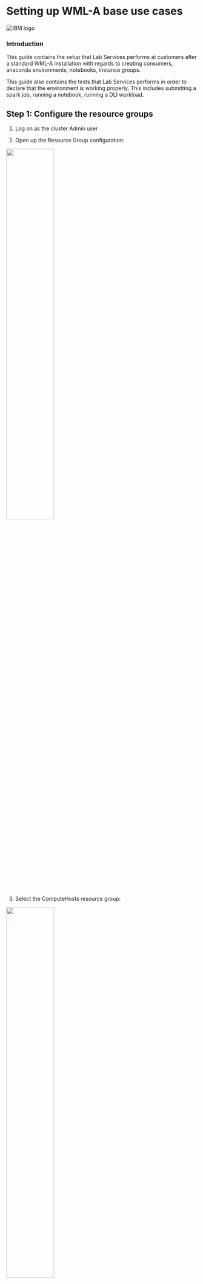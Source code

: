 # Setting up WML-A base use cases
![IBM logo](images/image002.png)

### Introduction

This guide contains the setup that Lab Services performs at customers after a standard WML-A installation with regards to creating consumers, anaconda environments, notebooks, instance groups. 

This guide also contains the tests that Lab Services performs in order to declare that the environment is working properly. This includes submitting a spark job, running a notebook, running a DLI workload.

## Step 1: Configure the resource groups

1.	Log on as the cluster Admin user

2.	Open up the Resource Group configuration:

<img src="images/image003.png" width="50%">


3.	Select the ComputeHosts resource group:

<img src="images/image004.png" width="50%">


4.	Properly configure the number of slots to a value that makes sense. If the server is an 8-thread capable system, use 7 * number of processors. If it’s a 4-thread capable system, go with 3 * number of processors:

<img src="images/image005.png" width="50%">

5.	Optional, but recommended, change the resource selection method to static, and then select only the servers which will provide computing power (processor power) to the cluster:

<img src="images/image006.png" width="50%">

6.	Click Apply to commit the changes.

7.	Create a new resource group:

<img src="images/image007.png" width="50%">

8.	Call it GPUHosts:

<img src="images/image008.png" width="50%">

9.	The number of slots should use the advanced formula and equals the number of GPUs on the systems by using the keywork ngpus:

<img src="images/image009.png" width="50%">

10.	Optionally, but recommended, change the resource selection method to static and select the nodes which are GPU-capable:

<img src="images/image010.png" width="50%">

<img src="images/image011.png" width="50%">

11.	Under the “Members Host” column, click on “preferences” and select the attribute “ngpus” to be displayed:

<img src="images/image012.png" width="50%">

12.	Click on “Apply” and validate that the “Members Host” column now displays ngpus:

<img src="images/image013.png" width="50%">

13.	Finish the creation of the resource group by clicking on “Create”

14.	Go to Resources -> Resource Planning (slot) -> Resource Plan:

<img src="images/image014.png" width="50%">

15.	Change the allocation policy of the “ComputeHosts” resource group to balanced:

<img src="images/image015.png" width="50%">


## Step 2: Configure the roles

1.	To start with, we create a role of a Chief Data Scientist. The reason for such is so that we create a role with intermediate privileges between an Admin account and a Data Scientist account. This Chief Data scientist role has the authority of a data scientist plus additional privileges to start/stop instance groups. The idea is that users do not need to go up to a cluster Admin in order to start/stop their instance groups, instead they have the Chief Data Scientist do so.

2.	Go to Systems & Services -> Users -> Roles:

<img src="images/image016.png" width="50%">

3.	Select the “Data Scientist” role and duplicate it by clicking the duplicate button:

<img src="images/image017.png" width="50%">

4.	Call the new role “Chief Data Scientist”:

<img src="images/image018.png" width="50%">

5.	Select the “Chief Data Scientist” role and add a couple privileges:

 *	Conductor -> Spark Instance Groups -> Control

 *	Ego Services -> Services -> Control (exemplified below)

 *	Consumers and Resource Plans  -> Resource Plans -> View

<img src="images/image019.png" width="50%">

6.	Click Apply to commit the changes.


## Step 3: Configure the Consumer

1.	At the OS level, as root, on all nodes, create an OS group and user for the OS execution user: 
 *	groupadd demoexec
 *	useradd -g demoexec -m demoexec

2.	The GID and UID of the created user / group MUST be the same on all nodes.

3.	Now go to Resources -> Consumers

<img src="images/image020.png" width="50%">

4.	Click on “create a consumer”:

<img src="images/image021.png" width="50%">

5.	Name your consumer “DemoConsumer” (for best practices, use starting capital letters), and use “demoexec” in the list of users:

<img src="images/image022.png" width="50%">

6.	Further scroll down and input “demoexec” as the OS user for execution, and select the Management, Compute and GPU resource groups:

<img src="images/image023.png" width="50%">

7.	Click create to save.

8.	On the left side column, click on the “DemoConsumer” consumer you just created, and then click on “Create a consumer”:

<img src="images/image024.png" width="50%">

9.	Name your consumer “Anaconda3-DemoConsumer” (for best practices, use starting capital letters). Leave the “Inherit the user list and group list from parent consumer” selected:

<img src="images/image025.png" width="50%">

10.	Further scroll down and use “demoexec” as the operating system user for workload execution, and make sure all resource groups are selected:

<img src="images/image026.png" width="50%">

11.	Your “Anaconda3-DemoConsumer” should now appear as a child of “DemoConsumer”.


## Step 4: Create a user

1.	Go to “Systems & Services -> Users -> Accounts” 

<img src="images/image027.png" width="50%">

2.	Click on “Create New user account”:

<img src="images/image028.png" width="50%">

3.	Create a demonstration account called “DemoUser”:

<img src="images/image029.png" width="50%">

4.	Go to “Systems & Services -> Users -> Roles”:

<img src="images/image030.png" width="50%">

5.	Select your newly defined user (make sure you do NOT unselect Admin in the process) and then assign it to the “DemoConsumer” consumer you created in step 2:

<img src="images/image031.png" width="50%">

6.	Click OK and then Apply to commit the changes. Do not forget to click on Apply!!! 


## Step 4: Create an instance group for Spark workloads

1.	On EVERY cluster node, create the instance groups deployment directory structure. All commands are run as root:
*	mkdir -p /cwslocal/demoexec/
*	chown egoadmin:egoadmin /cwslocal/
*	chown demoexec:demoexec /cwslocal/demoexec/

2.	Go to “Workload -> Spark -> Spark Instance groups” 

<img src="images/image032.png" width="50%">

3.	Click on “Create a Spark Instance Group” to create your first instance group:

<img src="images/image033.png" width="50%">

4.	Name your instance group “Spark-DemoConsumer” (as a best  practice, use capital starting letters), choose “/cwslocal/demoexec/spark-democonsumer” (as a best practice, use all lowercase) as the deployment directory, “demoexec” as the OS execution user, and the latest available spark version:

<img src="images/image034.png" width="50%">

5.	Scroll down and click on the default consumer name that Conductor would create for you:

<img src="images/image035.png" width="50%">

6.	Click on the “X” to  delete that default consumer:

<img src="images/image036.png" width="50%">

7.	Select the “DemoConsumer” consumer and create a child consumer with the same consumer name as the one you just deleted on the previous step:

<img src="images/image037.png" width="50%">

8.	Click on “Create”, then on “Select”. Your consumer should now list something similar to what you see here:

<img src="images/image038.png" width="50%">

9.	Scroll down and select the “GPUHosts” resource group for the “Spark executors (GPU slots)”. Do not change any other configuration there.

<img src="images/image039.png" width="50%">

10.	Click on Create and Deploy Instance group. 

11.	Click on Continue to Instance Group

12.	Watch as your instance group gets deployed

<img src="images/image040.png" width="50%">


## Step 5: Import an Anaconda installer and create an anaconda environment

1.	Download The following file to your workstation:
*	https://repo.continuum.io/archive/Anaconda3-2019.03-Linux-ppc64le.sh

2.	Go to “Workload -> Spark -> Anaconda Management”.

<img src="images/image041.png" width="50%">

3.	Click on “Add”:

<img src="images/image042.png" width="50%">

4.	Fill out the information required:
*	Distribution name: Anaconda3
*	Select the anaconda file you downloaded at step 1 and upload it here
*	Anaconda version: 2019.03
*	Python version: 3
*	Operating system: Linux on Power 64-bit little endian (LE)

<img src="images/image043.png" width="50%">

5.	Click on “Add”.

6.	On all nodes, create a directory for an anaconda deployment for the proper execution user:
* mkdir -p /cwslocal/demoexec/anaconda
*	chown demoexec:demoexec /cwslocal/demoexec/anaconda

7.	Now select the distribution you just created and click on “Deploy”:

<img src="images/image044.png" width="50%">

8.	Fill in the information required:
*	Instance name: Anaconda3-DemoConsumer-PowerAI
*	Deployment directory: /cwslocal/demoexec/anaconda
*	Consumer: Anaconda3-DemoConsumer (which you created on step 2)
*	Resource group: compute hosts
*	Execution user: demoexec

<img src="images/image045.png" width="50%">

9.	Click on “Environment Variables”:

<img src="images/image046.png" width="50%">

10.	Click on “Add variable” and add variable “PATH” with the contents of “$PATH:/usr/bin”. This is mandatory due to bug #7649. Also, add a variable called “IBM_POWERAI_LICENSE_ACCEPT” with the contents of “yes”:

<img src="images/image047.png" width="50%">

11.	Click on “Deploy”. Watch as your anaconda environment gets deployed.

<img src="images/image047.png" width="50%">

12.	Create a powerai161.yml file on your workstation with the following content (notice the tabulation in the file!):

<img src="images/image048.png" width="50%">

13.	Now click on “Add” to add a conda environment:

<img src="images/image049.png" width="50%">

14.	Create a new environment from the powerai16.yml file you created, then click “Add”:

<img src="images/image050.png" width="50%">

15.	Watch as your environment gets created.


## Step 6: Create a notebook environment

1.	We leverage the IBM Spectrum Conductor-provided notebook. You can see it in “Workload -> Spark -> Notebook Management”.

<img src="images/image051.png" width="50%">

2.	Notice that there is a notebook called Jupyter, version 5.4.0. If you select it and click on “Configure” you can view the settings for this notebook:

<img src="images/image052.png" width="50%">

3.	The settings show properties such as:
*	the notebook package name
*	the scripts in use
*	Use (or not) of SSL
*	Anaconda required      (make sure this setting is selected!)

<img src="images/image053.png" width="50%">

4.	At the moment, due to a change on how Anaconda 2019-03 works, we need to apply a patch to the standard Jupyter 5.4.0 notebook’s deploy.sh script. This patched notebook can be found in: 

*	https://ibm.box.com/s/ps486rawe9o8sy21cyn2uxcv41sbhrql

*	Download this notebook to your workstation and replace the one that comes with Conductor by clicking on the “Browse” button and selecting the patched notebook:

<img src="images/image054.png" width="50%">

5.	Click on the “Update Notebook” button.


## Step 7: Create an instance group for notebook use

1.	On either node, create the data directory for the execution user within the shared filesystem:
* mkdir -p /cwsshare/demoexec/
* chown -R demoexec:demoexec /cwsshare/demoexec/

2.	Go to “Workload -> Spark -> Spark Instance Groups”:

<img src="images/image055.png" width="50%">

3.	Click on “New”:

<img src="images/image056.png" width="50%">

4.	Fill in the information with the following values:
*	Instance group name: Notebook-DemoConsumer
*	Deployment directory: /cwslocal/demoexec/notebook-democonsumer
*	Spark version: use the latest one available

<img src="images/image057.png" width="50%">

5.	Select the Jupyter 5.4.0 notebook and set the following properties:
*	data directory to: /cwsshare/demoexec/notebook-democonsumer
*	select the anaconda environment you created in Step 5 of this guide

<img src="images/image058.png" width="50%">

6.	Scroll down and click on the standard consumer which the process creates, we need to change it:

<img src="images/image059.png" width="50%">

7.	Scroll down until you find the standard suggested consumer name and click on the “X” to delete it:

<img src="images/image060.png" width="50%">

8.	Look for the “DemoConsumer” consumer, select it and create a child named “Notebook-DemoConsumer”. Click on “Create” and then on “Select”:

<img src="images/image061.png" width="50%">

9.	Your consumer should now look like something such as:

<img src="images/image062.png" width="50%">

10.	Scroll down and select the “GPUHosts” resource group for “Spark Executors (GPU slots)”. Do not change anything else.

<img src="images/image063.png" width="50%">

11.	Create on “Create and Deploy Instance Group” at the bottom of the page.

12.	Watch as your instance group gets deployed.

<img src="images/image064.png" width="50%">

13.	Once the instance group is deployed, start it by clicking on the “Start” button:

<img src="images/image065.png" width="50%">

14.	Once started, click on the “Notebook” tab and then on “Create notebook for users”:

<img src="images/image066.png" width="50%">

15.	Select the users you want to create a notebook for and click on “Create”:

<img src="images/image067.png" width="50%">

16.	Your notebooks should show up as Started after a while


## Step 8: Create an instance group for Deep Learning Impact with Elastic Distributed Search (EDT)

1.	Go to “Workload -> Instance Groups”:

<img src="images/image149.png" width="50%">

2.	Click on “New”:

<img src="images/image150.png" width="50%">

3.	Click on “Templates”:

<img src="images/Image156.png" width="50%">

4.	Select “Use” for the dli-sig-template-2-3-3 template:

<img src="images/image 151.png" width="50%">

5.	Fill in the following information:
*	Instance Group name: DLI-EDT-DemoConsumer
*	Spark deployment directory: /cwslocal/demoexec/dli-edt-democonsumer
*	Execution user: demoexec

<img src="images/image071.png" width="50%">

6.	Click on the Spark configuration link as shown in the picture above as well.

7.	In the “search” field, search for Java, and then fill in the JAVA_HOME environment variable with a proper directory that holds a java system of yours, for example: /usr/lib/jvm/jre-1.8.0

<img src="images/Image155.png" width="50%">

8.	Then look for “SPARK_EGO_APP_SCHEDULE_POLICY” and change it to “fairshare”. 

<img src="images/Image153.png" width="50%">

9.	Click on “Save” as shown above.

10.	Scroll down to the “Consumer” section and click on the standard consumer name that the process would try to create:

<img src="images/image074.png" width="50%">

11.	Click on the “X” for “DLI-EDT-DemoConsumer”:

<img src="images/image075.png" width="50%">

12.	Now select the “DemoConsumer” consumer and create a child consumer named “DLI-EDT-DemoConsumer”:

<img src="images/image076.png" width="50%">

13.	Click on “Create” and then on “Select”.

14.	Your new consumer should look like what’s show below:

<img src="images/image077.png" width="50%">

15.	Scroll down to the “Resource Groups and Plans” section and change “Spark Executors (GPU slots):” to the GPUHosts resource group. Do not change anything else.

<img src="images/image078.png" width="50%">

16.	Click on “Create and Deploy Instance Group”.

17.	Watch as your instance group gets deployed.


## Step 9: Create an instance group for Deep Learning Impact 

1.	Go to “Workload -> Instance Groups”:

<img src="images/image149.png" width="50%">

2.	Click on “New”:

<img src="images/image150.png" width="50%">

3.	Click on “Templates”:

<img src="images/Image156.png" width="50%">

4.	Select “Use” for the dli-sig-template template:

<img src="images/image 151.png" width="50%">

5.	Fill in the following information:
*	Instance Group name: DLI-DemoConsumer
*	Spark deployment directory: /cwslocal/demoexec/dli-democonsumer
*	Execution user: demoexec

<img src="images/image079.png" width="50%">

6.	Click on the Spark configuration link as shown in the picture above as well.

7.	In the “search” field, search for Java, and then fill in the JAVA_HOME environment variable with a proper directory that holds a java system of yours, for example: /usr/lib/jvm/jre-1.8.0

<img src="images/Image155.png" width="50%">

8.	Click on “Save” as shown above.

9.	Scroll down to the “Consumer” section and click on the standard consumer name that the process would try to create:

<img src="images/image080.png" width="50%">

10.	Click on the “X” for “DLI-DemoConsumer”:

<img src="images/image081.png" width="50%">

11.	Now select the “DemoConsumer” consumer and create a child consumer named “DLI-EDT-DemoConsumer”:

<img src="images/image082.png" width="50%">

12.	Click on “Create” and then on “Select”.

13.	Your new consumer should look like what’s show below:

<img src="images/image083.png" width="50%">

14.	Scroll down to the “Resource Groups and Plans” section and change “Spark Executors (GPU slots):” to the GPUHosts resource group. Do not change anything else.

<img src="images/image078.png" width="50%">

15.	Click on “Create and Deploy Instance Group”.

16.	Watch as your instance group gets deployed.


## Exercises / Tests

### Exercise 1: Submitting a spark-based workload

This first session instructs you on how to access the conductor cluster, log onto it, locate the spark instance group and submit an application.

#### Downloading the test code

1.	Go to https://ibm.box.com/s/wnkyp42a7yxnq3zm3aji4icad7q014qy and download the file spark_apps.tar.gz

2.	Send file spark_apps.tar.gz to /cwsshare/demoexec/ on either node of your cluster. Use your favorite SCP client to do so. Remember to use “demoexec” as the user when transferring the file.

3.	As demoexec, uncompress the file:
*	cd /cwsshare/demoexec/            (read NOTE below)
*	chown demoexec:demoexec spark_apps.tar.gz   (in case you copied as some other user)
*	tar xvzf spark_apps.tar.gz

NOTE: if you’re running this in a lab environment with more students, create a folder for yourself within /cwsshare/demoexec/ and work from within it.

#### Connecting to the Conductor cluster

Conductor’s interface is reached by connecting your browser (chrome / firefox / IE) to its Web User Interface. Follow the next few steps in order to accomplish it.

4.	Open your browser and use the URL provided to you to access your Conductor cluster.  You should see a logon screen similar to what’s displayed below.

<img src="images/image084.png" width="50%">

5.	If your Conductor cluster uses SSL certificates and you’re getting SSL certificate errors, please call out to the instructor to get that fixed before you continue. A misconfigured SSL environment between your laptop and the cluster might cause you trouble down the road. The SSL certificate is under /opt/ibm/spectrumcomputing/security named cacert.pem. In order to install that certificate into your browser, download it do your workstation (use scp, filezilla, which ever scp client you have) and follow the instructions from step 7 of this link: 
*	https://www.ibm.com/support/knowledgecenter/en/SSZU2E_2.3.0/manage_cluster/security_https_pmc_enabling_dev.html


6.	Log onto the web interface by using the credentials provided to you.

7.	Once logged on, navigate to the list of instance groups by following the path: Workloads -> Spark -> Spark Instance Groups

<img src="images/image085.png" width="50%">

8.	You should see a list of instance groups you might use. The exact ones vary from environment to environment, depending on the use cases set up by IBM for you. You should see a list similar to what’s shown below.

<img src="images/image086.png" width="50%">

This first exercise will focus only on the instance groups created for the sake of submitting spark batch jobs. The Notebook and DLI instance groups will be used at a later point in time.

9.	Select the spark instance group by clicking on its name. Once you click on the instance group, you should see something similar to:

<img src="images/image087.png" width="50%">

10.	Click on the applications tab of your instance group. You should see something similar to what’s shown below.

<img src="images/image088.png" width="50%">

11.	Click on the “Run application” button, and you should be given the prompt below:

<img src="images/image089.png" width="50%">

You’ll be submitting a simple python spark code that estimates the value of pi. 

For illustrating this guide, the author placed the pi.py program under /cwsshare/demoexec/spark_apps/pi.py. So, he used this full path in the “Other options” screen, as shown below.

<img src="images/image090.png" width="50%">

12.	Click on the submit button

This brings you back to the previous screen with the list of running, submitted, finished or failed applications. Locate your application and check its status. Use the refresh button at the top every one or two seconds to check the status of your application in real time.

<img src="images/image091.png" width="50%">

13.	Once your job finishes, click on it to open an overview of it. You should see something similar to the figure below.

<img src="images/image092.png" width="50%">

Any spark program that sends anything to the standard output will have the last few lines of it displayed as shown above. Our pi.py program last statement is printing the result for estimating pi. As you can see above, the result was 3.149240. Remember, this program is just a spark example that uses spark to estimate the value of pi. The correct value should be closer to 3.1415926535897932….

If you click on the download arrow to the right of the standard output, you can download the whole standard output to your laptop.

14. Click on the “Resource Usage” tab if you’re interested in checking how many resources your program used.

<img src="images/image093.png" width="50%">

You can also submit a program by navigating the Web Interface through “Workload -> Spark -> My applications and Notebooks”, as shown below:

<img src="images/image094.png" width="50%">

15.	Now try to schedule an application to run at any given time. Go back to step 10, but this time click on the “Application Schedules” tab, as shown below.

<img src="images/image095.png" width="50%">

16.	Use the “Schedule application” button to schedule the pi.py application to run. Give it a name and select a time for it to run in a few minutes from now, then click next.

<img src="images/image096.png" width="50%">

17.	Fill out the path to the pi.py application similarly to step 11.

<img src="images/image097.png" width="50%">

18.	After your application runs, it will be accessible back in the “Submitted Applications” tab. Click on that job and validate on the right-column info that it was the one you scheduled under the name you used for it (in the  example here, Scheduled-Pi).

END of the pi.py exercise. But keep going, we’re not done just yet :-D

19.	Let’s now submit a wordcount.py application that counts how many times a given word appears on a file. The application you’ll submit is called wordcount.py and uses the text.txt file as an argument. Go back to step 10 to open the application submission window. This time, fill it out with two arguments: the full path of where your wordcount.py file is on shared storage and the full path of where your text.txt file is on shared storage:

<img src="images/image098.png" width="50%">

20.	Submit the application and keep clicking on the “refresh” button. Notice how many CPU slots it uses, but also notices that it doesn’t use any GPU slots.

<img src="images/image099.png" width="50%">

21.	Once finished, click on the application link and check the output. Feel free to download the full standard output if you wish.

<img src="images/image100.png" width="50%">

Finally, for this first part of the exercise guide, you’ll run the GPU version of the wordcount example. 

The application name is now wordcount_gpu.py, and it requires two arguments: the first is the text file and the second is an *UNEXISTING* output directory where the result will be sent to. This program does not output to standard output.

22. Go back to step 10 and this time input the full path to the wordcount_gpu.py file, the full path to the text.txt file, and the full path to the output directory. Remember, they all need to be on the shared filesystem.

<img src="images/image101.png" width="50%">

23.	After submitting your application, keep clicking on the “refresh” button and check how many slots it uses. Notice that this time this application will consume GPU slots.

<img src="images/image102.png" width="50%">

24. Compare the python code between wordcount.py and wordcount_gpu.py to see how wordcount_gpu.py is requesting spark for a GPU resource. Remember, it’s up to your code to request for a GPU slot in the cluster.

Congratulations! You’re done with the first exercise! Feel free to play around and try to submit other spark-based applications you may have handy.

### Exercise 2: Using Jupyter Notebooks in Conductor

Conductor is able to manage Jupyter Notebooks within it and makes it easy to access them. For the sake of this exercise, we’ll open Jupyter, upload a notebook to it and run it.

1.	First, access the Conductor web interface and follow the panes “Workload” -> Spark -> My Applications and Notebooks”, as seen below.

<img src="images/image103.png" width="50%">

2.	You will see a list of your submitted applications, but also notice that there is a green button on the top right which reads “Open Notebook”, as shown in the figure below.

<img src="images/image104.png" width="50%">

3.	Click on the “Open Notebook” pane. In case you have more than one Jupyter instance available to you, Conductor shows you the list of the available ones. For this exercise, in case you have more than one, select the Jupyter 5.4.0 one from instance group Notebook-DemoConsumer.

<img src="images/image105.png" width="50%">

4.	Once you open your notebook, notice that a new browser window opens. Its URL points to the compute node where your Jupyter instance is running along with a port number.

<img src="images/image106.png" width="50%">

5.	Log on with the username and password you’ve been using for Conductor.

6.	Once you open it, you should see an interface such as the one below.

<img src="images/image107.png" width="50%">

7.	Download an example notebook from https://ibm.box.com/shared/static/v5jk857igxd7s5u71oya57pvlfthrew8.ipynb and save it to your workstation.

8.	Upload that example notebook to files list. Click the “Upload button” and upload it to Jupyter.

<img src="images/image108.png" width="50%">

9.	Don’t forget to click the upload button, or your notebook won’t be sent to Jupyter.

<img src="images/image109.png" width="50%">

10.	Click on your notebook to open it, then run through it. 

<img src="images/image110.png" width="50%">

Notice: if you’re behind a proxy or your system has no access to the internet, call out to the instructor for instructions.

The notebook itself uses the MNIST dataset (images of numbers) to create a neural network, train it with that dataset, test its trained accuracy, and then infer on some additional images. Understanding the algorithm on its own is not part of the scope of this exercise. The goal is simply to have you open and use a notebook.

11.	Once done running the notebook, go back to Jupyter’s main interface by clicking on the Jupyter logo:

<img src="images/image111.png" width="50%">

12.	Turn off your notebook kernel by selecting the notebook and clicking on “Shutdown”:

<img src="images/image112.png" width="50%">

13.	Now, create a new notebook instance by following “New -> Python3” on the drop-down box on the right:

<img src="images/image113.png" width="50%">

14.	Feel free to test anything you wish in there, such as importing diverse WML-CE frameworks such as tensorflow, torch, caffe, and as well as RAPIDS frameworks such as cudf and cuml.

<img src="images/image114.png" width="50%">

Congratulations, you have completed exercise 2! Feel free to upload notebooks of your own into your Jupyter environment and play around with them.

### Exercise 3: Using datasets and models in DLI

This third session instructs you on how to navigate the DLI interface to import datasets, models and train those. It also guides you through hyperparameter search.

1.	Download the models and datasets from https://ibm.box.com/shared/static/ltjccubutz5526d9yn3py3ejhoejurws.gz to your workstation.

The official web-site for the models is https://git.ng.bluemix.net/ibmconductor-deep-learning-impact . This link contains many more models for the supported frameworks.

2.	Copy the tarball to /cwsshare/demoexec on either node. Use demoexec as the user. Then, uncompress the tarball. Read the NOTE below if you’re using this environment as a multi-student Lab.

*	chown demoexec:demoexec models_datasets.tar.gz
*	tar xvzf models_datasets.tar.gz

This creates a folder named /cwsshare/demoexec/dli_datasets_models.

NOTE: if you’re working with an environment with lots of other students, create a folder for yourself only, such as /cwsshare/demoexec/student then place and use the tarball inside it.

3.	Log onto Conductor and use the Workload tab to navigate to Deep Learning as shown below:

<img src="images/image115.png" width="50%">

4.	You’ll get to the DLI interface where you can work with datasets and models:

<img src="images/image116.png" width="50%">

Use the location of the datasets and models provided to you by your instructor. There’s a dataset and a model for Cifar10 for both Tensorflow and Caffe. Familiarize yourself with the location of these files in the filesystem. In this example, step 2 instructed you to place those under /cwsshare/demoexec/dli_datasets_models.

5.	User egoadmin has to be part of the execution user group and have proper permission to read the models and datasets. On all nodes, as root, run:

*	usermod -a -G demoexec,<other groups egoadmin already belongs to> egoadmin

6.	Once in the datasets tab, click on “New” and select the proper dataset format. For this first piece of the exercise, we’ll be using Tensorflow Records:

<img src="images/image117.png" width="50%">

7.	Fill out the dataset information with meaningful names for the dataset name. Then make sure you select the DLI-DemoConsumer instance group to work with, and finally fill out the information for the training and test folders accordingly:

<img src="images/image118.png" width="50%">

8.	Once the dataset is created, you should see something like this:

<img src="images/image119.png" width="50%">

9.	Now, go to the “Models” tab and import the corresponding Cifar10 model for Tensorflow. Click on “New” and then “Add location”:

<img src="images/image120.png" width="50%">

10.	Input the directory folder where the Cifar10 Tensorflow model is, and make sure you select “Tensorflow” as the framework. Use a meaningful name for the model location.

<img src="images/image121.png" width="50%">

11.	Click on add as shown above, then on Next:

<img src="images/image122.png" width="50%">

12. At this step, give your model a name (use something meaningful), select the training engine you’d like to use (hint: start with single node for testing purposes), and select the dataset you created in the previous steps. Select your hyperparameters value, use a number of iterations that makes sense to a test (more people might be using the cluster  ) and use a batch size of 10. Once complete, click “Add”.

<img src="images/image123.png" width="50%">

<img src="images/image124.png" width="50%">

13.	Select your model and click on “Train”:

<img src="images/image125.png" width="50%">

14.	Select the number of workers and GPUs per worker, then click on “Start training”:

<img src="images/image126.png" width="50%">

15.	To check how your training is going, click on your model, then go to the “training” tab, and check the “Insights”:

<img src="images/image127.png" width="50%">

16.	In case you selected a set of hyperparameters that is not optimal, Conductor is able to suggest some simple optimizations even before the training ends. These are shown if you click on the red “Optimize” button as show in the previous figure. Clicking on it reveals the optimization suggestion:

<img src="images/image128.png" width="50%">

17.	Once your model finishes, check the accuracy, loss and other charts.

<img src="images/image129.png" width="50%">

18.	As a next step, try running a hyperparameter search on your model. Click on the hyperparameter tuning tab, and then “New”:

<img src="images/image130.png" width="50%">

19.	Select the algorithm type you’d like to use and choose a value for the other properties. Then, scroll down and select which hyperparameters will be part of this search (learning rate, optimizer). Then click on “start tuning”.

<img src="images/image131.png" width="50%">

<img src="images/image132.png" width="50%">

20.	Once your hyperparameter search finishes, click on “More” and then navigate to the “best” tab:

<img src="images/image133.png" width="50%">

21.	You may then decide to update the current model with the best values found or copy those onto a new model.

<img src="images/image134.png" width="50%">

22. Now try to repeat the exercise using the Caffe LMDB dataset and the Caffe model for Cifar. Go to the datasets tab as explained on step 6, click “New” and this time select LMDB as the dataset source. Then fill out the information required. Use the DLI-DemoConsumer SIG and point to your dataset’s train and test folder, similarly as to what’s shown in the figure below.

<img src="images/image135.png" width="50%">

23. Once the dataset gets created, go to the Models tab and create a new model by clicking on “New”. Click “Add location” and fill out the required info, including the path to your model. Make sure the framework selected says “Caffe”.

<img src="images/image136.png" width="50%">

24. Select your model source and click on “Next” to proceed:

<img src="images/image137.png" width="50%">

25. On the following screen, give your model a name, select the training engine, select the dataset you created for cifar using the LMDB data, select your hyperparameters, and click “Add”. For batch size, use 10. For number of iterations, mind that the more you use the longer it takes for the training to complete, but the better the accuracy might be.

<img src="images/image138.png" width="50%">

26. Next, select your model and click on “Train”

<img src="images/image139.png" width="50%">

27. Depending on whether your model uses a single node engine or a distributed training engine, select the proper parameters and then start your training.

<img src="images/image140.png" width="50%">

28. To check the status of your training, click on your model, then on the “Training” tab, then on “Insights”:

<img src="images/image141.png" width="50%">

29. Now we’re going to run a Pytorch model with the Elastic Distributed Search SIG DLI-EDT-DemoConsumer. Go to the datasets tab as explained on step 6, click “New” and this time select “Any” as the data type

<img src="images/image142.png" width="50%">

25. Next, fill in the information as follows:
	
*	Dataset name: a meaningful name of your choice
*	Create in Spark Instance Group: DLI-EDT-DemoConsumer
*	Type: COPY
*	Training folder: /cwsshare/demoexec/dli_datasets_models/datasets/cifar-Pytorch-Any/train_db
* Test folder: /cwsshare/demoexec/dli_datasets_models/datasets/cifar-Pytorch-Any/test_db

Then click the “Create” button:

<img src="images/image143.png" width="50%">

26. Now import the Cifar1o Pytorch model into DLI. Go to the “Models” tab and click “New”. Then add the location of the pytorch models as shown below using:

*	Framework: Pytorch
*	Path: the path to the model (/cwsshare/demoexec/dli_datasets_models/models/Pytorch/cifar10)

Then click on “Add”:

<img src="images/image144.png" width="50%">


27. Select the Pytorch model location and click on “Next”:

<img src="images/image145.png" width="50%">

28. Fill in the info:

*	Model name:  Cifar10-Pytorch-Model-DemoUser
*	Training engine: Elastic Distributed Training
*	Training Dataset: Cifar10-Pytorch-DemoUser
*	Choose whichever hyper parameters you want


Then click on “Add”:

<img src="images/image146.png" width="50%">

29. Select the Pytorch model and click on “Train”:

<img src="images/image147.png" width="50%">


30. As  the  max number of workers, use the total number of GPUs in your cluster, then click on “Start Training”:

<img src="images/image148.png" width="50%">


31.  To see the EDT functionality taking place, simply submit another pytorch model training and see that the first job will gracefully cede some GPUs for the second one.


